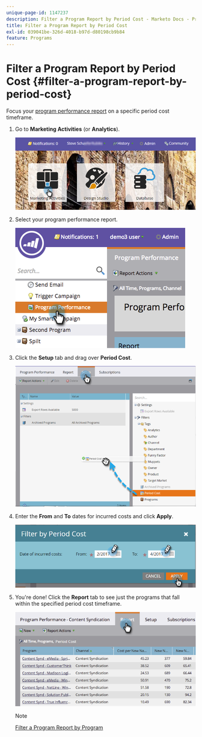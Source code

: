 ```yaml
---
unique-page-id: 1147237
description: Filter a Program Report by Period Cost - Marketo Docs - Product Documentation
title: Filter a Program Report by Period Cost
exl-id: 039041be-326d-4018-b97d-d80198cb9b84
feature: Programs
---
```

# Filter a Program Report by Period Cost {#filter-a-program-report-by-period-cost}

Focus your [program performance report](/help/marketo/product-docs/core-marketo-concepts/programs/program-performance-report/create-a-program-performance-report.md) on a specific period cost timeframe.

1. Go to **Marketing Activities** (or **Analytics**).

   ![](assets/login-marketing-activities-1.png)

1. Select your program performance report.

   ![](assets/image2014-9-23-16-3a22-3a52.png)

1. Click the **Setup** tab and drag over **Period Cost**.

   ![](assets/lm-86194-1.png)

1. Enter the **From** and **To** dates for incurred costs and click **Apply**.

   ![](assets/lm-86194-2a-hands.png)

1. You're done! Click the **Report** tab to see just the programs that fall within the specified period cost timeframe.

   ![](assets/lm-86194-report-tab.png)

   >[!NOTE]
   >
   >[Filter a Program Report by Program](/help/marketo/product-docs/core-marketo-concepts/programs/program-performance-report/filter-a-program-report-by-program.md)
